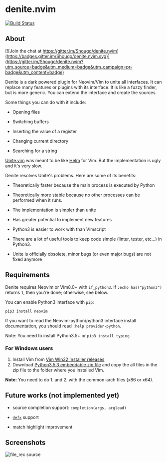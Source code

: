 denite.nvim
===========

[![Build Status](https://travis-ci.org/Shougo/denite.nvim.svg?branch=master)](https://travis-ci.org/Shougo/denite.nvim)

## About

[![Join the chat at https://gitter.im/Shougo/denite.nvim](https://badges.gitter.im/Shougo/denite.nvim.svg)](https://gitter.im/Shougo/denite.nvim?utm_source=badge&utm_medium=badge&utm_campaign=pr-badge&utm_content=badge)

Denite is a dark powered plugin for Neovim/Vim to unite all interfaces.
It can replace many features or plugins with its interface.
It is like a fuzzy finder, but is more generic.
You can extend the interface and create the sources.

Some things you can do with it include:

* Opening files

* Switching buffers

* Inserting the value of a register

* Changing current directory

* Searching for a string

[Unite.vim](https://github.com/Shougo/unite.vim) was meant to be like [Helm](https://github.com/emacs-helm/helm) for Vim.
But the implementation is ugly and it's very slow.

Denite resolves Unite's problems. Here are some of its benefits:

* Theoretically faster because the main process is executed by Python

* Theoretically more stable because no other processes can be performed when
it runs.

* The implementation is simpler than unite

* Has greater potential to implement new features

* Python3 is easier to work with than Vimscript

* There are a lot of useful tools to keep code simple (linter, tester, etc...)
in Python3.

* Unite is officially obsolete, minor bugs (or even major bugs) are
not fixed anymore


## Requirements

Denite requires Neovim or Vim8.0+ with `if_python3`.
If `:echo has("python3")` returns `1`, then you're done; otherwise, see below.

You can enable Python3 interface with `pip`:

    pip3 install neovim

If you want to read the Neovim-python/python3 interface install documentation,
you should read `:help provider-python`.

Note: You need to install Python3.5+ or `pip3 install typing`.

### For Windows users

1. Install Vim from [Vim Win32 Installer releases](https://github.com/vim/vim-win32-installer/releases)
2. Download [Python3.5.3 embeddable zip file](https://www.python.org/downloads/release/python-353/) and copy the all files in the zip file to the folder where you installed Vim.

**Note:** You need to do 1. and 2. with the common-arch files (x86 or x64).

## Future works (not implemented yet)

* source completion support: `completion(args, arglead)`

* [`defx`](https://github.com/Shougo/defx.nvim) support

* match highlight improvement

## Screenshots

![file_rec source](https://user-images.githubusercontent.com/13142418/34324674-b8ddd5b8-e840-11e7-9b77-d94e1b084bda.gif)
